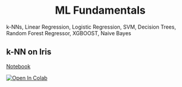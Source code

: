 <h1 align="center">ML Fundamentals</h1>
k-NNs, Linear Regression, Logistic Regression, SVM, Decision Trees, Random Forest Regressor, XGBOOST, Naive Bayes

## k-NN on Iris
[Notebook](https://github.com/dilne/ML-Fundamentals/blob/main/k-NN%20-%20Iris.ipynb)

<a href="https://colab.research.google.com/github/dilne/ML-Fundamentals/blob/main/k-NN%20-%20Iris.ipynb" target="_blank">
  <img src="https://colab.research.google.com/assets/colab-badge.svg" alt="Open In Colab"/>
</a>
